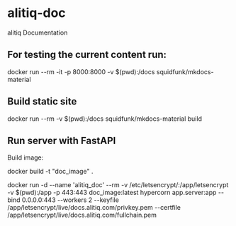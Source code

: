 # alitiq-doc
alitiq Documentation


## For testing the current content run: 

docker run --rm -it -p 8000:8000 -v $(pwd):/docs squidfunk/mkdocs-material

## Build static site

docker run --rm -v $(pwd):/docs squidfunk/mkdocs-material build


## Run server with FastAPI

Build image: 

docker build -t "doc_image" .

docker run -d --name 'alitiq_doc' --rm -v /etc/letsencrypt/:/app/letsencrypt -v $(pwd):/app -p 443:443 doc_image:latest hypercorn app.server:app --bind 0.0.0.0:443 --workers 2 --keyfile /app/letsencrypt/live/docs.alitiq.com/privkey.pem  --certfile /app/letsencrypt/live/docs.alitiq.com/fullchain.pem
